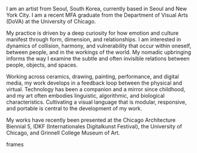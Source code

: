 I am an artist from Seoul, South Korea, currently based in Seoul and New York City. I am a recent MFA graduate from the Department of Visual Arts (DoVA) at the University of Chicago. 

My practice is driven by a deep curiosity for how emotion and culture manifest through form, dimension, and relationships. I am interested in dynamics of collision, harmony, and vulnerability that occur within oneself, between people, and in the workings of the world.  My nomadic upbringing informs the way I examine the subtle and often invisible relations between people, objects, and spaces. 

Working across ceramics, drawing, painting, performance, and digital media, my work develops in a feedback loop between the physical and virtual. Technology has been a companion and a mirror since childhood, and my art often embodies linguistic, algorithmic, and biological characteristics. Cultivating a visual language that is modular, responsive, and portable is central to the development of my work.

My works have recently been presented at the Chicago Architecture Biennial 5, IDKF (Internationales Digitalkunst Festival), the University of Chicago, and Grinnell College Museum of Art. 

frames
